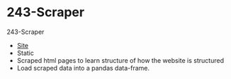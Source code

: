 # 243-Scraper
243-Scraper

- [Site](https://realpython.github.io/fake-jobs/)
- Static
- Scraped html pages to learn structure of how the website is structured
- Load scraped data into a pandas data-frame.